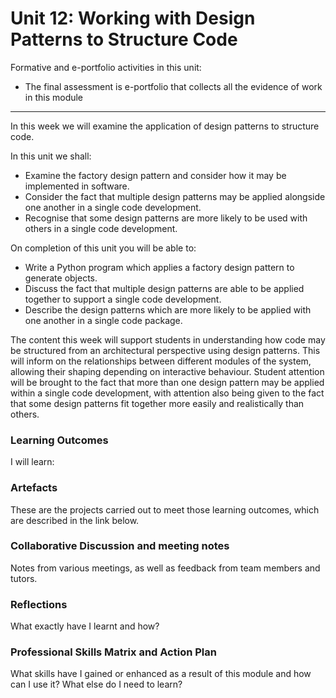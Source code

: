 # Unit 12: Working with Design Patterns to Structure Code

Formative and e-portfolio activities in this unit:
 - The final assessment is e-portfolio that collects all the evidence of work in this module

---

In this week we will examine the application of design patterns to structure code.

In this unit we shall:
 - Examine the factory design pattern and consider how it may be implemented in software.
 - Consider the fact that multiple design patterns may be applied alongside one another in a single code development.
 - Recognise that some design patterns are more likely to be used with others in a single code development.

On completion of this unit you will be able to:
 - Write a Python program which applies a factory design pattern to generate objects.
 - Discuss the fact that multiple design patterns are able to be applied together to support a single code development.
 - Describe the design patterns which are more likely to be applied with one another in a single code package.

The content this week will support students in understanding how code may be structured from an architectural perspective using design patterns. This will inform on the relationships between different modules of the system, allowing their shaping depending on interactive behaviour. Student attention will be brought to the fact that more than one design pattern may be applied within a single code development, with attention also being given to the fact that some design patterns fit together more easily and realistically than others.

### Learning Outcomes
I will learn:

### Artefacts
These are the projects carried out to meet those learning outcomes, which are described in the link below.

### Collaborative Discussion and meeting notes
Notes from various meetings, as well as feedback from team members and tutors.

### Reflections
What exactly have I learnt and how?

### Professional Skills Matrix and Action Plan
What skills have I gained or enhanced as a result of this module and how can I use it? What else do I need to learn?
